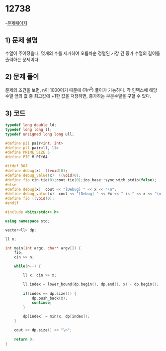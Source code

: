 # 12738
-[문제페이지](https://boj.kr/12738)

## 1) 문제 설명
수열이 주어졌을때, 몇개의 수를 제거하여 오름차순 정렬된 가장 긴 증가 수열의 길이를 출력하는 문제이다.

## 2) 문제 풀이
문제의 조건을 보면, n이 1000이기 때문에 $O(n^2)$ 풀이가 가능하다. 각 인덱스에 해당 수열 앞의 값 중 최고값에 +1한 값을 저장하면, 증가하는 부분수열을 구할 수 있다.

## 3) 코드
```cpp
typedef long double ld;
typedef long long ll;
typedef unsigned long long ull;

#define pii pair<int, int>
#define pll pair<ll, ll>
#define PRIME_SIZE 5
#define PIE M_PIf64

#ifdef BOJ
#define debug(x)  ((void)0);
#define debug_value(x)  ((void)0);
#define fio cin.tie(0);cout.tie(0);ios_base::sync_with_stdio(false);
#else
#define debug(x)  cout << "[Debug] " << x << "\n";
#define debug_value(x)  cout << "[Debug] " << #x << " is " << x << '\n';
#define fio ((void)0);
#endif

#include <bits/stdc++.h>

using namespace std;

vector<ll> dp;

ll n;

int main(int argc, char* argv[]) {
    fio; 
    cin >> n;

    while(n--) {

        ll x; cin >> x;

        ll index = lower_bound(dp.begin(), dp.end(), x) - dp.begin();
        
        if(index == dp.size()) {
            dp.push_back(x);
            continue;
        }

        dp[index] = min(x, dp[index]);
    }

    cout << dp.size() << "\n";
    
    return 0;
}

```